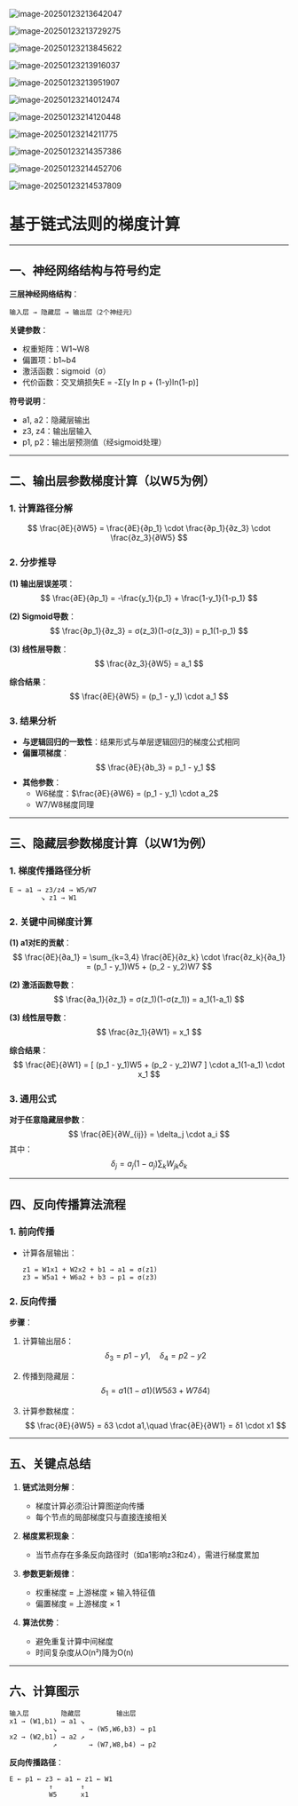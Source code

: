 ![image-20250123213642047](./assets/image-20250123213642047.png)

![image-20250123213729275](./assets/image-20250123213729275.png)

![image-20250123213845622](./assets/image-20250123213845622.png)

![image-20250123213916037](./assets/image-20250123213916037.png)

![image-20250123213951907](./assets/image-20250123213951907.png)

![image-20250123214012474](./assets/image-20250123214012474.png)

![image-20250123214120448](./assets/image-20250123214120448.png)

![image-20250123214211775](./assets/image-20250123214211775.png)

![image-20250123214357386](./assets/image-20250123214357386.png)

![image-20250123214452706](./assets/image-20250123214452706.png)

![image-20250123214537809](./assets/image-20250123214537809.png)

# 基于链式法则的梯度计算

---

## 一、神经网络结构与符号约定
**三层神经网络结构**：
```
输入层 → 隐藏层 → 输出层（2个神经元）
```
**关键参数**：
- 权重矩阵：W1~W8
- 偏置项：b1~b4
- 激活函数：sigmoid（σ）
- 代价函数：交叉熵损失E = -Σ[y ln p + (1-y)ln(1-p)]

**符号说明**：
- a1, a2：隐藏层输出
- z3, z4：输出层输入
- p1, p2：输出层预测值（经sigmoid处理）

---

## 二、输出层参数梯度计算（以W5为例）

### 1. 计算路径分解
$$
\frac{∂E}{∂W5} = \frac{∂E}{∂p_1} \cdot \frac{∂p_1}{∂z_3} \cdot \frac{∂z_3}{∂W5}
$$

### 2. 分步推导
**(1) 输出层误差项**：
$$
\frac{∂E}{∂p_1} = -\frac{y_1}{p_1} + \frac{1-y_1}{1-p_1}
$$

**(2) Sigmoid导数**：
$$
\frac{∂p_1}{∂z_3} = σ(z_3)(1-σ(z_3)) = p_1(1-p_1)
$$

**(3) 线性层导数**：
$$
\frac{∂z_3}{∂W5} = a_1
$$

**综合结果**：
$$
\frac{∂E}{∂W5} = (p_1 - y_1) \cdot a_1
$$

### 3. 结果分析
- **与逻辑回归的一致性**：结果形式与单层逻辑回归的梯度公式相同
- **偏置项梯度**：
  $$
  \frac{∂E}{∂b_3} = p_1 - y_1
  $$
- **其他参数**：
  - W6梯度：$\frac{∂E}{∂W6} = (p_1 - y_1) \cdot a_2$
  - W7/W8梯度同理

---

## 三、隐藏层参数梯度计算（以W1为例）

### 1. 梯度传播路径分析
```
E → a1 → z3/z4 → W5/W7
        ↘ z1 → W1
```

### 2. 关键中间梯度计算
**(1) a1对E的贡献**：
$$
\frac{∂E}{∂a_1} = \sum_{k=3,4} \frac{∂E}{∂z_k} \cdot \frac{∂z_k}{∂a_1} = (p_1 - y_1)W5 + (p_2 - y_2)W7
$$

**(2) 激活函数导数**：
$$
\frac{∂a_1}{∂z_1} = σ(z_1)(1-σ(z_1)) = a_1(1-a_1)
$$

**(3) 线性层导数**：
$$
\frac{∂z_1}{∂W1} = x_1
$$

**综合结果**：
$$
\frac{∂E}{∂W1} = [ (p_1 - y_1)W5 + (p_2 - y_2)W7 ] \cdot a_1(1-a_1) \cdot x_1
$$

### 3. 通用公式
**对于任意隐藏层参数**：
$$
\frac{∂E}{∂W_{ij}} = \delta_j \cdot a_i
$$
其中：
$$
\delta_j = a_j(1-a_j) \sum_{k} W_{jk} \delta_k
$$

---

## 四、反向传播算法流程

### 1. 前向传播
- 计算各层输出：
  ```
  z1 = W1x1 + W2x2 + b1 → a1 = σ(z1)
  z3 = W5a1 + W6a2 + b3 → p1 = σ(z3)
  ```

### 2. 反向传播
**步骤**：
1. 计算输出层δ：
   $$
   δ_3 = p1 - y1,\quad δ_4 = p2 - y2
   $$

2. 传播到隐藏层：
   $$
   δ_1 = a1(1-a1)(W5δ3 + W7δ4)
   $$

3. 计算参数梯度：
   $$
   \frac{∂E}{∂W5} = δ3 \cdot a1,\quad \frac{∂E}{∂W1} = δ1 \cdot x1
   $$

---

## 五、关键点总结

1. **链式法则分解**：
   - 梯度计算必须沿计算图逆向传播
   - 每个节点的局部梯度只与直接连接相关

2. **梯度累积现象**：
   - 当节点存在多条反向路径时（如a1影响z3和z4），需进行梯度累加

3. **参数更新规律**：
   - 权重梯度 = 上游梯度 × 输入特征值
   - 偏置梯度 = 上游梯度 × 1

4. **算法优势**：
   - 避免重复计算中间梯度
   - 时间复杂度从O(n²)降为O(n)

---

## 六、计算图示

```
输入层        隐藏层         输出层
x1 → (W1,b1) → a1 ↘
           ↘        → (W5,W6,b3) → p1
x2 → (W2,b1) → a2 ↗
           ↗        → (W7,W8,b4) → p2
```

**反向传播路径**：
```
E ← p1 ← z3 ← a1 ← z1 ← W1
          ↑       ↑
          W5      x1
```

